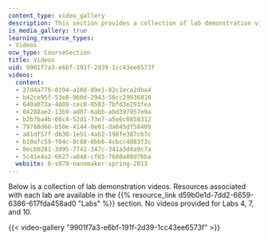 ```yaml
---
content_type: video_gallery
description: This section provides a collection of lab demonstration videos.
is_media_gallery: true
learning_resource_types:
- Videos
ocw_type: CourseSection
title: Videos
uid: 9901f7a3-e6bf-191f-2d39-1cc43ee6573f
videos:
  content:
  - 27d4a776-8194-a10d-89e1-82c1eca2dba4
  - b42ce95f-53e8-960d-2943-56cc29936810
  - 640a073a-4809-cec0-0503-7bfd3e293fea
  - 04288ae2-13b9-ad07-6abb-abd397057e9a
  - b2b7ba4b-08c4-52d1-73e7-a5e6c0858312
  - 79788d66-b50e-4144-0e01-da045df58409
  - a81df57f-d630-1e51-4ab2-198fe307cb7c
  - b10afc59-f04c-8c88-6bb6-4cbcc4083f3c
  - 0ecb0281-3d95-7741-347c-341a3d8a9c7a
  - 5c41e4a2-6627-a048-cf65-7600a80d76ba
  website: 6-s079-nanomaker-spring-2013
---
```


Below is a collection of lab demonstration videos. Resources associated with each lab are available in the {{% resource_link d59b0e1d-7dd2-6659-6386-617fda458ad0 "Labs" %}} section. No videos provided for Labs 4, 7, and 10.

{{< video-gallery "9901f7a3-e6bf-191f-2d39-1cc43ee6573f" >}}

